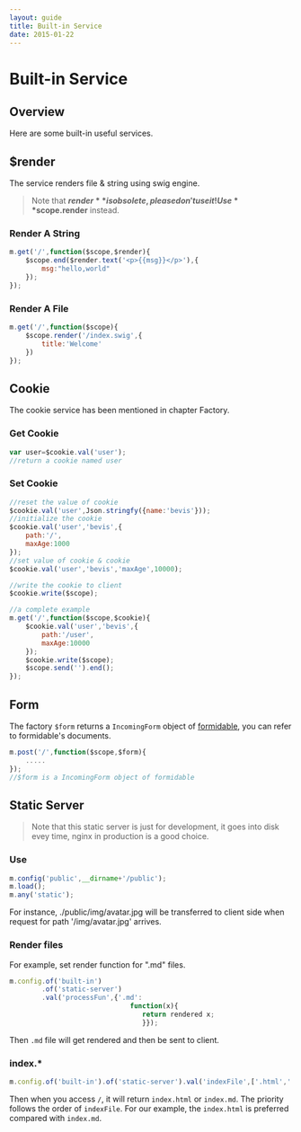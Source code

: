```yaml
---
layout: guide
title: Built-in Service
date: 2015-01-22
---
```


# Built-in Service

## Overview

Here are some built-in useful services.

## $render

The service renders file & string using swig engine.

> Note that **$render** is obsolete, please don't use it! Use **$scope.render** instead.

### Render A String

~~~js
m.get('/',function($scope,$render){
    $scope.end($render.text('<p>{{msg}}</p>'),{
        msg:"hello,world"
    });
});
~~~

### Render A File

~~~js
m.get('/',function($scope){
    $scope.render('/index.swig',{
        title:'Welcome'
    })
});
~~~

## Cookie

The cookie service has been mentioned in chapter Factory.

### Get Cookie

~~~js
var user=$cookie.val('user');
//return a cookie named user
~~~

### Set Cookie

~~~js
//reset the value of cookie
$cookie.val('user',Json.stringfy({name:'bevis'}));
//initialize the cookie
$cookie.val('user','bevis',{
    path:'/',
    maxAge:1000
});
//set value of cookie & cookie 
$cookie.val('user','bevis','maxAge',10000);

//write the cookie to client
$cookie.write($scope);

//a complete example
m.get('/',function($scope,$cookie){
    $cookie.val('user','bevis',{
        path:'/user',
        maxAge:10000
    });
    $cookie.write($scope);
    $scope.send('').end();
});
~~~

## Form

The factory `$form` returns a `IncomingForm` object of [formidable](https://github.com/felixge/node-formidable), you can refer to formidable's documents.

~~~js
m.post('/',function($scope,$form){
    .....
});
//$form is a IncomingForm object of formidable
~~~

## Static Server


> Note that this static server is just for development, it goes into disk evey time, nginx in production is a good choice.

### Use

~~~js
m.config('public',__dirname+'/public');
m.load();
m.any('static');
~~~

For instance,  ./public/img/avatar.jpg will be transferred to client side when request for path '/img/avatar.jpg' arrives.

### Render files

For example, set render function for ".md" files.

~~~javascript
m.config.of('built-in')
        .of('static-server')
        .val('processFun',{'.md': 
                              function(x){
                                 return rendered x;
                                 }});
~~~

Then `.md` file will get rendered and then be sent to client.


### index.* 

~~~js
m.config.of('built-in').of('static-server').val('indexFile',['.html','.md']);
~~~

Then when you access `/`, it will return `index.html` or `index.md`. The priority  follows the order of `indexFile`. For our example, the `index.html` is preferred compared with `index.md`.
